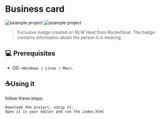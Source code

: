 # Business card

<img src="previewDesktop.png" alt="example project">
<img src="previewMobile.png" alt="example project">

> Exclusive badge created on NLW Heat from RocketSeat. The badge contains information about the person it is wearing.
## 💻 Prerequisites

* OS: `<Windows / Linux / Mac>`.

## ☕Using it

follow these steps:

```
Download the project, unzip it,
Open it in your editor and run the index.html

```
